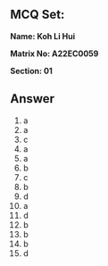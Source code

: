 ## MCQ Set:

**Name: Koh Li Hui**

**Matrix No: A22EC0059**

**Section: 01**

## Answer
1. a
2. a
3. c
4. a
5. a
6. b
7. c
8. b
9. d
10. a
11. d
12. b
13. b
14. b
15. d


